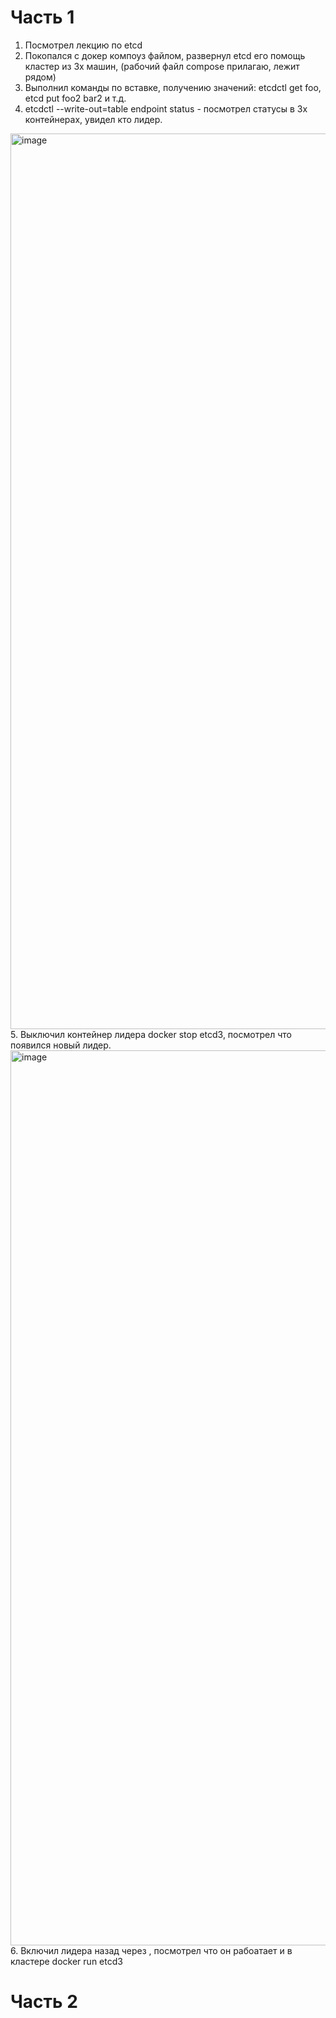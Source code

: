 # Часть 1
1. Посмотрел лекцию по etcd
2. Покопался с докер компоуз файлом, развернул etcd его помощь кластер из 3х машин, (рабочий файл compose прилагаю, лежит рядом)
3. Выполнил команды по вставке, получению значений: etcdctl get foo, etcd put foo2 bar2 и т.д.
4. etcdctl --write-out=table endpoint status - посмотрел статусы в 3х контейнерах, увидел кто лидер.
<img width="1433" alt="image" src="https://github.com/Rutkovski/NoSql/assets/64417045/52bc7c0c-80bf-43d0-82eb-d7f73a1fd014">
5. Выключил контейнер лидера  docker stop etcd3, посмотрел что появился новый лидер.
<img width="1432" alt="image" src="https://github.com/Rutkovski/NoSql/assets/64417045/eacf979e-7988-42ce-babb-1d8ff4c8f18a">
6. Включил лидера назад через , посмотрел что он рабоатает и в кластере  docker run etcd3 

# Часть 2 


